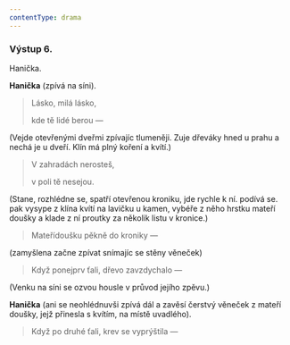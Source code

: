 ```yaml
---
contentType: drama
---
```


<section>

### Výstup 6.

Hanička.

**Hanička** (zpívá na síni). 

> Lásko, milá lásko,
> 
> kde tě lidé berou — 
> 
>   

(Vejde otevřenými dveřmi zpívajíc tlumeněji. Zuje dřeváky hned u prahu a nechá je u dveří. Klín má plný koření a kvítí.)

> V zahradách nerosteš,
> 
> v poli tě nesejou. 
> 
>   

(Stane, rozhlédne se, spatří otevřenou kroniku, jde rychle k ní. podívá se. pak vysype z klína kvítí na lavičku u kamen, vybéře z něho hrstku mateří doušky a klade z ní proutky za několik listu v kronice.)

> Mateřídoušku pěkně do kroniky — 
> 
>   

(zamyšlena začne zpívat snímajíc se stěny věneček)

> Když ponejprv ťali, dřevo zavzdychalo — 
> 
>   

(Venku na síni se ozvou housle v průvod jejího zpěvu.)

**Hanička** (ani se neohlédnuvši zpívá dál a zavěsí čerstvý věneček z mateří doušky, jejž přinesla s kvítím, na místě uvadlého).  

> Když po druhé ťali, krev se vyprýštila —

</section>
